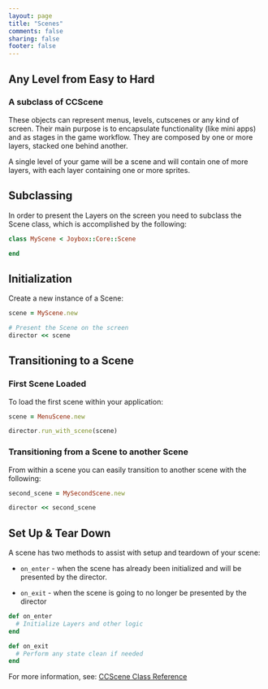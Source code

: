 ```yaml
---
layout: page
title: "Scenes"
comments: false
sharing: false
footer: false
---
```


## Any Level from Easy to Hard
### A subclass of CCScene

These objects can represent menus, levels, cutscenes or any kind of screen. Their main purpose is to encapsulate functionality (like mini apps) and as stages in the game workflow. They are composed by one or more layers, stacked one behind another.

A single level of your game will be a scene and will contain one of more layers, with each layer containing one or more sprites.

## Subclassing

In order to present the Layers on the screen you need to subclass the Scene class, which is accomplished by the following:

``` ruby
class MyScene < Joybox::Core::Scene

end
```

## Initialization

Create a new instance of a Scene:

``` ruby
scene = MyScene.new

# Present the Scene on the screen
director << scene
```

## Transitioning to a Scene

### First Scene Loaded

To load the first scene within your application:

``` ruby
scene = MenuScene.new

director.run_with_scene(scene)
```

### Transitioning from a Scene to another Scene

From within a scene you can easily transition to another scene with the following:

``` ruby
second_scene = MySecondScene.new

director << second_scene
```

## Set Up & Tear Down

A scene has two methods to assist with setup and teardown of your scene:

* `on_enter` - when the scene has already been initialized and will be presented by the director.

* `on_exit` - when the scene is going to no longer be presented by the director

``` ruby
def on_enter
  # Initialize Layers and other logic
end

def on_exit
  # Perform any state clean if needed
end
```

For more information, see: [CCScene Class Reference](http://www.cocos2d-iphone.org/api-ref/2.0.0/interface_c_c_scene.html)
